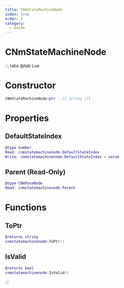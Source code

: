 ```yaml
---
title: CNmStateMachineNode
index: true
order: 2
category:
  - Guide
---
```


# CNmStateMachineNode

::: tabs
@tab Lua
# Constructor
```lua
CNmStateMachineNode(ptr --[[ string ]])
```
# Properties
## DefaultStateIndex 
```lua
@type number
Read: cnmstatemachinenode.DefaultStateIndex
Write: cnmstatemachinenode.DefaultStateIndex = value
```
## Parent (Read-Only)
```lua
@type CNmPoseNode
Read: cnmstatemachinenode.Parent
```
# Functions
## ToPtr
```lua
@returns string
cnmstatemachinenode:ToPtr()
```
## IsValid
```lua
@returns bool
cnmstatemachinenode:IsValid()
```

:::